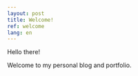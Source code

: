 ```yaml
---
layout: post
title: Welcome!
ref: welcome
lang: en
---
```


Hello there!

Welcome to my personal blog and portfolio. 
